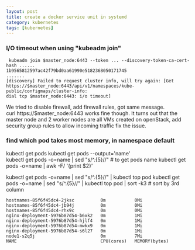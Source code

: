 ```yaml
---
layout: post
title: create a docker service unit in systemd   
category: kubernetes
tags: [kubernetes]
---
```


### I/O timeout when using "kubeadm join"
```
 kubeadm join $master_node:6443 --token ... --discovery-token-ca-cert-hash ......                                  1b9565812597ac42f79bd0aa61990e5182368050171745
.......
[discovery] Failed to request cluster info, will try again: [Get https://$master_node:6443/api/v1/namespaces/kube-public/configmaps/cluster-info: 
dial tcp $master_node:6443: i/o timeout]
```

We tried to disable firewall, add firewall rules, got same message.  
curl https://$master_node:6443  works fine though. 
It turns out that the master node and 2 worker nodes are all VMs created on openStack, add security group rules to allow incoming traffic fix the issue. 

### find which pod takes most memory, in namespace default 
kubectl get pods 
kubectl get pods --output='name'  
kubectl get pods -o=name |  sed "s/^.\{5\}//"      # to get pods name 
kubectl get pods -o=name | awk -F/ '{print $2}'

kubectl get pods -o=name |  sed "s/^.\{5\}//" | kubectl top pod 
kubectl get pods -o=name |  sed "s/^.\{5\}//" | kubectl top pod | sort -k3   # sort by 3rd column 
```
hostnames-85f6f45dc4-2jksc          0m           0Mi
hostnames-85f6f45dc4-jb94j          0m           0Mi
hostnames-85f6f45dc4-rhx9c          0m           0Mi
nginx-deployment-5976b87d54-b6xk2   0m           1Mi
nginx-deployment-5976b87d54-hjlf4   0m           1Mi
nginx-deployment-5976b87d54-mwkx9   0m           1Mi
nginx-deployment-5976b87d54-s6l27   0m           1Mi
node1-s2q5j                         0m           7Mi
NAME                                CPU(cores)   MEMORY(bytes)
```
### 
